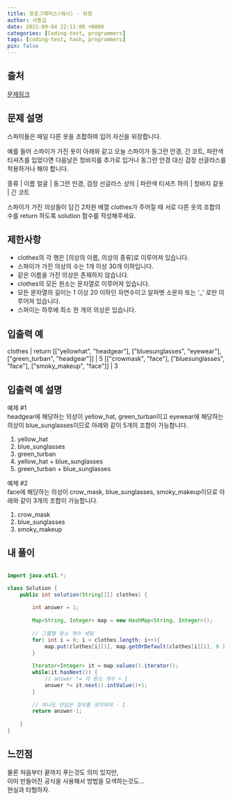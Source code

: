 ```yaml
---
title: 프로그래머스(해시) - 위장
author: 서동섭
date: 2021-09-04 22:11:00 +0800
categories: [Coding-test, programmers]
tags: [coding-test, hash, programmers]
pin: false
---
```


## 출처

<a target="_blank" href="https://programmers.co.kr/learn/courses/30/lessons/42578">문제링크</a>

## 문제 설명

스파이들은 매일 다른 옷을 조합하여 입어 자신을 위장합니다.

예를 들어 스파이가 가진 옷이 아래와 같고 오늘 스파이가 동그란 안경, 긴 코트, 파란색 티셔츠를 입었다면 다음날은 청바지를 추가로 입거나 동그란 안경 대신 검정 선글라스를 착용하거나 해야 합니다.

종류    |	이름
얼굴	|   동그란 안경, 검정 선글라스
상의	|   파란색 티셔츠
하의	|   청바지
겉옷	|   긴 코트

스파이가 가진 의상들이 담긴 2차원 배열 clothes가 주어질 때 서로 다른 옷의 조합의 수를 return 하도록 solution 함수를 작성해주세요.

## 제한사항

- clothes의 각 행은 [의상의 이름, 의상의 종류]로 이루어져 있습니다.
- 스파이가 가진 의상의 수는 1개 이상 30개 이하입니다.
- 같은 이름을 가진 의상은 존재하지 않습니다.
- clothes의 모든 원소는 문자열로 이루어져 있습니다.
- 모든 문자열의 길이는 1 이상 20 이하인 자연수이고 알파벳 소문자 또는 '_' 로만 이루어져 있습니다.
- 스파이는 하루에 최소 한 개의 의상은 입습니다.

## 입출력 예

clothes |   return
[["yellowhat", "headgear"], ["bluesunglasses", "eyewear"], ["green_turban", "headgear"]]    |	5
[["crowmask", "face"], ["bluesunglasses", "face"], ["smoky_makeup", "face"]]    |	3

## 입출력 예 설명

예제 #1 <br/>
headgear에 해당하는 의상이 yellow_hat, green_turban이고 eyewear에 해당하는 의상이 blue_sunglasses이므로 아래와 같이 5개의 조합이 가능합니다.

1. yellow_hat
2. blue_sunglasses
3. green_turban
4. yellow_hat + blue_sunglasses
5. green_turban + blue_sunglasses

예제 #2<br/>
face에 해당하는 의상이 crow_mask, blue_sunglasses, smoky_makeup이므로 아래와 같이 3개의 조합이 가능합니다.

1. crow_mask
2. blue_sunglasses
3. smoky_makeup

## 내 풀이

```java

import java.util.*;

class Solution {
    public int solution(String[][] clothes) {
        
        int answer = 1;           
        
        Map<String, Integer> map = new HashMap<String, Integer>();
        
        // 그룹별 원소 개수 세팅
        for( int i = 0; i < clothes.length; i++){
            map.put(clothes[i][1], map.getOrDefault(clothes[i][1], 0 ) + 1);            
        }                        
                 
        Iterator<Integer> it = map.values().iterator();
        while(it.hasNext()) {
            // answer *= 각 원소 개수 + 1 
            answer *= it.next().intValue()+1;
        }
        
        // 하나도 안입은 경우를 생각하여 - 1
        return answer-1;
        
    }
}
```

## 느낀점

물론 처음부터 끝까지 푸는것도 의미 있지만,<br/>
이미 만들어진 공식을 사용해서 방법을 모색하는것도...<br/>
현실과 타협하자.